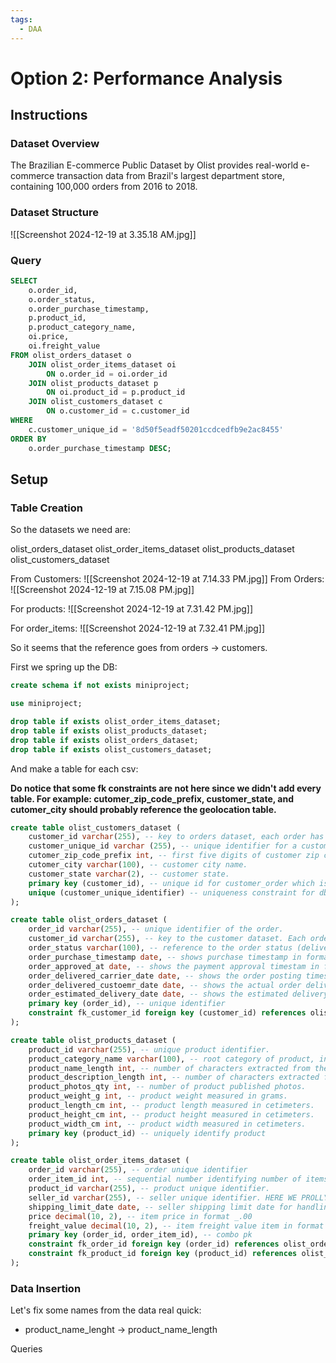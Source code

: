 ```yaml
---
tags:
  - DAA
---
```

# Option 2: Performance Analysis

## Instructions

### Dataset Overview

The Brazilian E-commerce Public Dataset by Olist provides real-world e-commerce transaction
data from Brazil's largest department store, containing 100,000 orders from 2016 to 2018.

### Dataset Structure

![[Screenshot 2024-12-19 at 3.35.18 AM.jpg]]

### Query

```sql
SELECT 
	o.order_id, 
	o.order_status, 
	o.order_purchase_timestamp, 
	p.product_id, 
	p.product_category_name, 
	oi.price, 
	oi.freight_value 
FROM olist_orders_dataset o 
	JOIN olist_order_items_dataset oi 
		ON o.order_id = oi.order_id
	JOIN olist_products_dataset p 
		ON oi.product_id = p.product_id 
	JOIN olist_customers_dataset c 
		ON o.customer_id = c.customer_id 
WHERE 
	c.customer_unique_id = '8d50f5eadf50201ccdcedfb9e2ac8455' 
ORDER BY 
	o.order_purchase_timestamp DESC;
```

## Setup 

### Table Creation

So the datasets we need are:

olist_orders_dataset
olist_order_items_dataset
olist_products_dataset
olist_customers_dataset

From Customers:
![[Screenshot 2024-12-19 at 7.14.33 PM.jpg]]
From Orders:
![[Screenshot 2024-12-19 at 7.15.08 PM.jpg]]

For products:
![[Screenshot 2024-12-19 at 7.31.42 PM.jpg]]

For order_items:
![[Screenshot 2024-12-19 at 7.32.41 PM.jpg]]

So it seems that the reference goes from orders -> customers.

First we spring up the DB:

```sql
create schema if not exists miniproject;

use miniproject;

drop table if exists olist_order_items_dataset;
drop table if exists olist_products_dataset;
drop table if exists olist_orders_dataset;
drop table if exists olist_customers_dataset;
```

And make a table for each csv:

**Do notice that some fk constraints are not here since we didn't add every table. For example: cutomer_zip_code_prefix, customer_state, and cutomer_city should probably reference the geolocation table.**

```sql
create table olist_customers_dataset (
    customer_id varchar(255), -- key to orders dataset, each order has a unique customer id.
    customer_unique_id varchar (255), -- unique identifier for a customer.
    cutomer_zip_code_prefix int, -- first five digits of customer zip code.
    cutomer_city varchar(100), -- customer city name.
    customer_state varchar(2), -- customer state.
    primary key (customer_id), -- unique id for customer_order which is what this db represents tbh
    unique (customer_unique_identifier) -- uniqueness constraint for db integrity
);
```
```sql
create table olist_orders_dataset (
	order_id varchar(255), -- unique identifier of the order.
    customer_id varchar(255), -- key to the customer dataset. Each order has a unique customer_id.
    order_status varchar(100), -- reference to the order status (delivered, shipped, etc.
    order_purchase_timestamp date, -- shows purchase timestamp in format: 2017-10-02 10:56:33.
    order_approved_at date, -- shows the payment approval timestam in format: 2017-10-02 10:56:33.
    order_delivered_carrier_date date, -- shows the order posting timestamp. When it was handled to the logistic partner.
    order_delivered_custoemr_date date, -- shows the actual order delivery date to the customer.
    order_estimated_delivery_date date, -- shows the estimated delivery date that was informed to customer at the purchase moment.
    primary key (order_id), -- unique identifier
	constraint fk_customer_id foreign key (customer_id) references olist_customers_dataset(customer_id)
);
```
```sql
create table olist_products_dataset (
	product_id varchar(255), -- unique product identifier.
    product_category_name varchar(100), -- root category of product, in Portuguese.
    product_name_length int, -- number of characters extracted from the product name.
    product_description_length int, -- number of characters extracted from the product description.
    product_photos_qty int, -- number of product published photos.
    product_weight_g int, -- product weight measured in grams.
    product_length_cm int, -- product length measured in cetimeters.
    product_height_cm int, -- product height measured in cetimeters.
    product_width_cm int, -- product width measured in cetimeters.
    primary key (product_id) -- uniquely identify product
);
```
```sql
create table olist_order_items_dataset (
	order_id varchar(255), -- order unique identifier
    order_item_id int, -- sequential number identifying number of items included in the same order.
    product_id varchar(255), -- product unique identifier.
    seller_id varchar(255), -- seller unique identifier. HERE WE PROLLY WANT REFERENCE TO SELLER BUT RIP SELLER TABLE.
    shipping_limit_date date, -- seller shipping limit date for handling the order over to the logistic partner in format: 2017-10-02 10:56:33.
    price decimal(10, 2), -- item price in format _.00
    freight_value decimal(10, 2), -- item freight value item in format _.00 (if an order has more than one item the freight value is splitted between items)
    primary key (order_id, order_item_id), -- combo pk
    constraint fk_order_id foreign key (order_id) references olist_orders_dataset(order_id),
    constraint fk_product_id foreign key (product_id) references olist_products_dataset(product_id)
);
```

### Data Insertion

Let's fix some names from the data real quick:
- product_name_lenght -> product_name_length

Queries